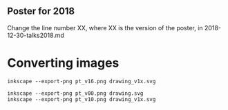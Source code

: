Poster for 2018
---

Change the line number XX, where XX is the version of the poster, in 2018-12-30-talks2018.md

# Converting images

```
inkscape --export-png pt_v16.png drawing_v1x.svg

inkscape --export-png pt_v00.png drawing.svg
inkscape --export-png pt_v10.png drawing_v1x.svg
```
